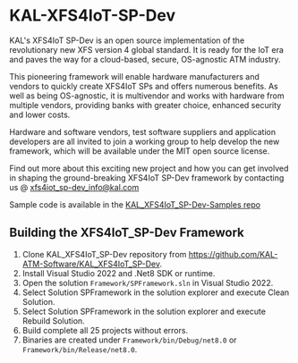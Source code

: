 # KAL-XFS4IoT-SP-Dev

KAL's XFS4IoT SP-Dev is an open source implementation of the revolutionary new XFS version 4 global standard. It is ready for the IoT era and paves the way for a cloud-based, secure, OS-agnostic ATM industry.

This pioneering framework will enable hardware manufacturers and vendors to quickly create XFS4IoT SPs and offers numerous benefits. As well as being OS-agnostic, it is multivendor and works with hardware from multiple vendors, providing banks with greater choice, enhanced security and lower costs.

Hardware and software vendors, test software suppliers and application developers are all invited to join a working group to help develop the new framework, which will be available under the MIT open source license.

Find out more about this exciting new project and how you can get involved in shaping the ground-breaking XFS4IoT SP-Dev framework by contacting us @ xfs4iot_sp-dev_info@kal.com

Sample code is available in the [KAL_XFS4IoT_SP-Dev-Samples repo](https://github.com/KAL-ATM-Software/KAL_XFS4IoT_SP-Dev-Samples)

## Building the XFS4IoT_SP-Dev Framework

1. Clone KAL_XFS4IoT_SP-Dev repository from https://github.com/KAL-ATM-Software/KAL_XFS4IoT_SP-Dev.
2. Install Visual Studio 2022 and .Net8 SDK or runtime.
3. Open the solution `Framework/SPFramework.sln` in Visual Studio 2022.
4. Select Solution SPFramework in the solution explorer and execute Clean Solution.
5. Select Solution SPFramework in the solution explorer and execute Rebuild Solution.
6. Build complete all 25 projects without errors.
7. Binaries are created under `Framework/bin/Debug/net8.0` or `Framework/bin/Release/net8.0`.

